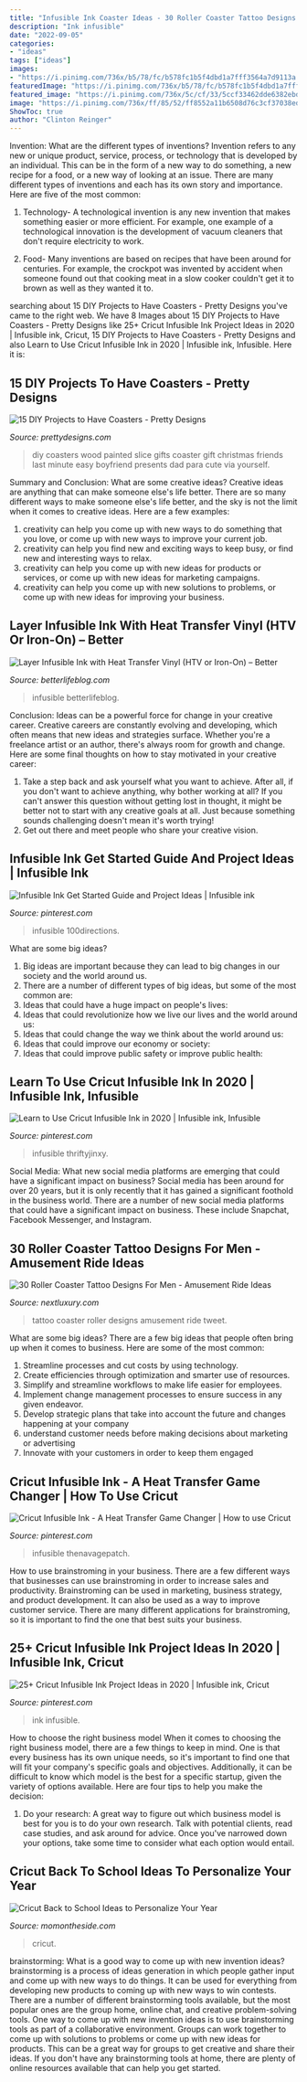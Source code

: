 ```yaml
---
title: "Infusible Ink Coaster Ideas - 30 Roller Coaster Tattoo Designs For Men"
description: "Ink infusible"
date: "2022-09-05"
categories:
- "ideas"
tags: ["ideas"]
images:
- "https://i.pinimg.com/736x/b5/78/fc/b578fc1b5f4dbd1a7fff3564a7d9113a.jpg"
featuredImage: "https://i.pinimg.com/736x/b5/78/fc/b578fc1b5f4dbd1a7fff3564a7d9113a.jpg"
featured_image: "https://i.pinimg.com/736x/5c/cf/33/5ccf33462dde6382ebd7883c20716246.jpg"
image: "https://i.pinimg.com/736x/ff/85/52/ff8552a11b6508d76c3cf37038edaba9.jpg"
ShowToc: true
author: "Clinton Reinger"
---
```



Invention: What are the different types of inventions?
Invention refers to any new or unique product, service, process, or technology that is developed by an individual. This can be in the form of a new way to do something, a new recipe for a food, or a new way of looking at an issue. There are many different types of inventions and each has its own story and importance. Here are five of the most common:
1. Technology- A technological invention is any new invention that makes something easier or more efficient. For example, one example of a technological innovation is the development of vacuum cleaners that don't require electricity to work.

2. Food- Many inventions are based on recipes that have been around for centuries. For example, the crockpot was invented by accident when someone found out that cooking meat in a slow cooker couldn't get it to brown as well as they wanted it to.

	

		
searching about 15 DIY Projects to Have Coasters - Pretty Designs you've came to the right web. We have 8 Images about 15 DIY Projects to Have Coasters - Pretty Designs like 25+ Cricut Infusible Ink Project Ideas in 2020 | Infusible ink, Cricut, 15 DIY Projects to Have Coasters - Pretty Designs and also Learn to Use Cricut Infusible Ink in 2020 | Infusible ink, Infusible. Here it is:
		
    
## 15 DIY Projects To Have Coasters - Pretty Designs

<img loading=lazy src="http://www.prettydesigns.com/wp-content/uploads/2015/10/DIY-Painted-Wood-Slice-Coasters.jpg" onerror="this.onerror=null;this.src='https://tse3.mm.bing.net/th?id=OIP.yqBvtPbydS3C_N6_77nsxwHaZl&amp;pid=15.1';" alt="15 DIY Projects to Have Coasters - Pretty Designs">

_Source: prettydesigns.com_

>diy coasters wood painted slice gifts coaster gift christmas friends last minute easy boyfriend presents dad para cute via yourself. 

	

Summary and Conclusion: What are some creative ideas?
Creative ideas are anything that can make someone else's life better. There are so many different ways to make someone else's life better, and the sky is not the limit when it comes to creative ideas. Here are a few examples: 
1) creativity can help you come up with new ways to do something that you love, or come up with new ways to improve your current job. 
2) creativity can help you find new and exciting ways to keep busy, or find new and interesting ways to relax. 
3) creativity can help you come up with new ideas for products or services, or come up with new ideas for marketing campaigns. 
4) creativity can help you come up with new solutions to problems, or come up with new ideas for improving your business.

    
## Layer Infusible Ink With Heat Transfer Vinyl (HTV Or Iron-On) – Better

<img loading=lazy src="https://betterlifeblog.com/wp-content/uploads/2020/07/Infusible-Ink-Bag-19-600x900.jpg" onerror="this.onerror=null;this.src='https://tse4.mm.bing.net/th?id=OIP.paOZPOVFvbbRkyxtct5_mgHaLH&amp;pid=15.1';" alt="Layer Infusible Ink with Heat Transfer Vinyl (HTV or Iron-On) – Better">

_Source: betterlifeblog.com_

>infusible betterlifeblog. 

	

Conclusion: Ideas can be a powerful force for change in your creative career.
Creative careers are constantly evolving and developing, which often means that new ideas and strategies surface. Whether you're a freelance artist or an author, there's always room for growth and change. Here are some final thoughts on how to stay motivated in your creative career:
1) Take a step back and ask yourself what you want to achieve. After all, if you don't want to achieve anything, why bother working at all? If you can't answer this question without getting lost in thought, it might be better not to start with any creative goals at all. Just because something sounds challenging doesn't mean it's worth trying!
2) Get out there and meet people who share your creative vision.

    
## Infusible Ink Get Started Guide And Project Ideas | Infusible Ink

<img loading=lazy src="https://i.pinimg.com/736x/ac/df/97/acdf971e468707cb5b8ccc5c3eaf8e77.jpg" onerror="this.onerror=null;this.src='https://tse4.mm.bing.net/th?id=OIP.DpOFm4LxbAKuqjIYAFkLbAHaP_&amp;pid=15.1';" alt="Infusible Ink Get Started Guide and Project Ideas | Infusible ink">

_Source: pinterest.com_

>infusible 100directions. 

	

What are some big ideas?
1. Big ideas are important because they can lead to big changes in our society and the world around us.
2. There are a number of different types of big ideas, but some of the most common are: 
3. Ideas that could have a huge impact on people's lives: 
4. Ideas that could revolutionize how we live our lives and the world around us: 
5. Ideas that could change the way we think about the world around us: 
6. Ideas that could improve our economy or society: 
7. Ideas that could improve public safety or improve public health: 


    
## Learn To Use Cricut Infusible Ink In 2020 | Infusible Ink, Infusible

<img loading=lazy src="https://i.pinimg.com/736x/5c/cf/33/5ccf33462dde6382ebd7883c20716246.jpg" onerror="this.onerror=null;this.src='https://tse4.mm.bing.net/th?id=OIP.HMgXYb5BnRo_ysRA5I0mGgHaO0&amp;pid=15.1';" alt="Learn to Use Cricut Infusible Ink in 2020 | Infusible ink, Infusible">

_Source: pinterest.com_

>infusible thriftyjinxy. 

	

Social Media: What new social media platforms are emerging that could have a significant impact on business?
Social media has been around for over 20 years, but it is only recently that it has gained a significant foothold in the business world. There are a number of new social media platforms that could have a significant impact on business. These include Snapchat, Facebook Messenger, and Instagram.

    
## 30 Roller Coaster Tattoo Designs For Men - Amusement Ride Ideas

<img loading=lazy src="http://nextluxury.com/wp-content/uploads/roller-coaster-guys-tattoo-ideas.jpg" onerror="this.onerror=null;this.src='https://tse1.mm.bing.net/th?id=OIP.js5mH_8rg_MpeAWpNW4hngHaJ5&amp;pid=15.1';" alt="30 Roller Coaster Tattoo Designs For Men - Amusement Ride Ideas">

_Source: nextluxury.com_

>tattoo coaster roller designs amusement ride tweet. 

	

What are some big ideas?
There are a few big ideas that people often bring up when it comes to business. Here are some of the most common:
1. Streamline processes and cut costs by using technology.
2. Create efficiencies through optimization and smarter use of resources.
3. Simplify and streamline workflows to make life easier for employees.
4. Implement change management processes to ensure success in any given endeavor. 
5. Develop strategic plans that take into account the future and changes happening at your company 
6. understand customer needs before making decisions about marketing or advertising 
7. Innovate with your customers in order to keep them engaged 

    
## Cricut Infusible Ink - A Heat Transfer Game Changer | How To Use Cricut

<img loading=lazy src="https://i.pinimg.com/736x/ff/85/52/ff8552a11b6508d76c3cf37038edaba9.jpg" onerror="this.onerror=null;this.src='https://tse1.mm.bing.net/th?id=OIP.EZTq9X6mzxk3ob6KXnkUJQHaRW&amp;pid=15.1';" alt="Cricut Infusible Ink - A Heat Transfer Game Changer | How to use Cricut">

_Source: pinterest.com_

>infusible thenavagepatch. 

	

How to use brainstroming in your business.
There are a few different ways that businesses can use brainstroming in order to increase sales and productivity. Brainstroming can be used in marketing, business strategy, and product development. It can also be used as a way to improve customer service. There are many different applications for brainstroming, so it is important to find the one that best suits your business.

    
## 25+ Cricut Infusible Ink Project Ideas In 2020 | Infusible Ink, Cricut

<img loading=lazy src="https://i.pinimg.com/736x/b5/78/fc/b578fc1b5f4dbd1a7fff3564a7d9113a.jpg" onerror="this.onerror=null;this.src='https://tse4.mm.bing.net/th?id=OIP.P2fpf2-jjtsBybNEUNKFjgHaLH&amp;pid=15.1';" alt="25+ Cricut Infusible Ink Project Ideas in 2020 | Infusible ink, Cricut">

_Source: pinterest.com_

>ink infusible. 

	

How to choose the right business model
When it comes to choosing the right business model, there are a few things to keep in mind. One is that every business has its own unique needs, so it's important to find one that will fit your company's specific goals and objectives. Additionally, it can be difficult to know which model is the best for a specific startup, given the variety of options available. Here are four tips to help you make the decision: 
1) Do your research: A great way to figure out which business model is best for you is to do your own research. Talk with potential clients, read case studies, and ask around for advice. Once you've narrowed down your options, take some time to consider what each option would entail.

    
## Cricut Back To School Ideas To Personalize Your Year

<img loading=lazy src="https://momontheside.com/wp-content/uploads/2020/08/cricut-back-to-school-diy-768x1152.png" onerror="this.onerror=null;this.src='https://tse3.mm.bing.net/th?id=OIP.lCnz1n02xc9SH_RTttY5SAHaLH&amp;pid=15.1';" alt="Cricut Back to School Ideas to Personalize Your Year">

_Source: momontheside.com_

>cricut. 

	

brainstorming: What is a good way to come up with new invention ideas?
brainstorming is a process of ideas generation in which people gather input and come up with new ways to do things. It can be used for everything from developing new products to coming up with new ways to win contests. There are a number of different brainstorming tools available, but the most popular ones are the group home, online chat, and creative problem-solving tools. 
One way to come up with new invention ideas is to use brainstorming tools as part of a collaborative environment. Groups can work together to come up with solutions to problems or come up with new ideas for products. This can be a great way for groups to get creative and share their ideas. If you don't have any brainstorming tools at home, there are plenty of online resources available that can help you get started.


